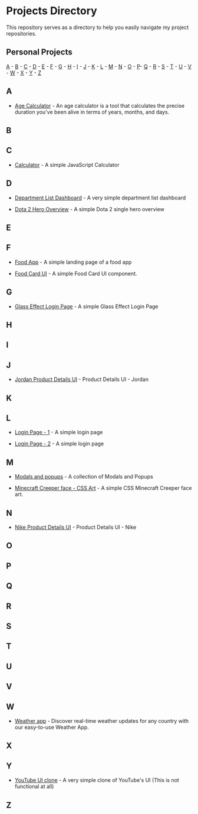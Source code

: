 # Projects Directory

This repository serves as a directory to help you easily navigate my project repositories.

## Personal Projects

[A](#a) - [B](#b) - [C](#c) - [D](#d) - [E](#e) - [F](#f) - [G](#g) - [H](#h) - [I](#i) - [J](#j) - [K](#k) - [L](#ll) - [M](#m) - [N](#n) - [O](#o) - [P](#p)- [Q](#q) - [R](#r) - [S](#s) - [T](#t) - [U](#u) - [V](#v) - [W](#w) - [X](#x) - [Y](#y) - [Z](#z)

## A <a id="a"></a>

- <a href="https://github.com/quielLovesLasagna/pp-age-calculator">Age Calculator</a> - An age calculator is a tool that calculates the precise duration you've been alive in terms of years, months, and days.

## B <a id="b"></a>

## C <a id="c"></a>

- <a href="https://github.com/quielLovesLasagna/pp-calculator">Calculator</a> - A simple JavaScript Calculator

## D <a id="d"></a>

- <a href="https://github.com/quielLovesLasagna/department-list-ui">Department List Dashboard</a> - A very simple department list dashboard

- <a href="https://github.com/quielLovesLasagna/dota-2-hero-overview">Dota 2 Hero Overview</a> - A simple Dota 2 single hero overview

## E <a id="e"></a>

## F <a id="f"></a>

- <a href="https://github.com/quielLovesLasagna/food-delivery-app-ui">Food App</a> - A simple landing page of a food app

- <a href="https://github.com/quielLovesLasagna/pp-food-card-ui-component">Food Card UI</a> - A simple Food Card UI component.

## G <a id="g"></a>

- <a href="https://github.com/quielLovesLasagna/glass-effect-login-page">Glass Effect Login Page</a> - A simple Glass Effect Login Page

## H <a id="h"></a>

## I <a id="i"></a>

## J <a id="j"></a>

- <a href="https://github.com/quielLovesLasagna/jordan-product-details-ui-design">Jordan Product Details UI</a> - Product Details UI - Jordan

## K <a id="k"></a>

## L <a id="l"></a>

- <a href="https://github.com/quielLovesLasagna/login-page-1">Login Page - 1</a> - A simple login page

- <a href="https://github.com/quielLovesLasagna/login-page-2">Login Page - 2</a> - A simple login page

## M <a id="m"></a>

- <a href="https://github.com/quielLovesLasagna/18-modals-and-popups">Modals and popups</a> - A collection of Modals and Popups

- <a href="https://github.com/quielLovesLasagna/minecraft-creeper-face">Minecraft Creeper face - CSS Art</a> - A simple CSS Minecraft Creeper face art.

## N <a id="n"></a>

- <a href="https://github.com/quielLovesLasagna/nike-product-details-ui-design">Nike Product Details UI</a> - Product Details UI - Nike

## O <a id="o"></a>

## P <a id="p"></a>

## Q <a id="q"></a>

## R <a id="r"></a>

## S <a id="s"></a>

## T <a id="t"></a>

## U <a id="u"></a>

## V <a id="v"></a>

## W <a id="w"></a>

- <a href="https://github.com/quielLovesLasagna/pp-weather-app">Weather app</a> - Discover real-time weather updates for any country with our easy-to-use Weather App.

## X <a id="x"></a>

## Y <a id="y"></a>

- <a href="https://github.com/quielLovesLasagna/youtube-ui-clone">YouTube UI clone</a> - A very simple clone of YouTube's UI (This is not functional at all)

## Z <a id="z"></a>
